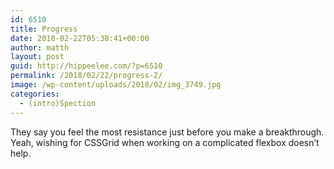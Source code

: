 ```yaml
---
id: 6510
title: Progress
date: 2018-02-22T05:38:41+00:00
author: matth
layout: post
guid: http://hippeelee.com/?p=6510
permalink: /2018/02/22/progress-2/
image: /wp-content/uploads/2018/02/img_3749.jpg
categories:
  - (intro)Spection
---
```

They say you feel the most resistance just before you make a breakthrough. Yeah, wishing for CSSGrid when working on a complicated flexbox doesn&#8217;t help.